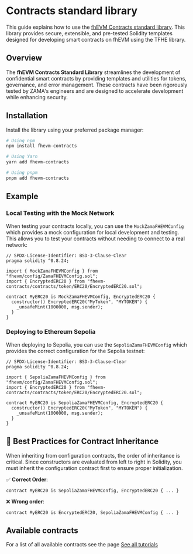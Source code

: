 # Contracts standard library
This guide explains how to use the [fhEVM Contracts standard library](https://github.com/zama-ai/fhevm-contracts/tree/main). This library provides secure, extensible, and pre-tested Solidity templates designed for developing smart contracts on fhEVM using the TFHE library.

## Overview
The **fhEVM Contracts Standard Library** streamlines the development of confidential smart contracts by providing templates and utilities for tokens, governance, and error management. These contracts have been rigorously tested by ZAMA's engineers and are designed to accelerate development while enhancing security.

## Installation

Install the library using your preferred package manager:

```bash
# Using npm
npm install fhevm-contracts

# Using Yarn
yarn add fhevm-contracts

# Using pnpm
pnpm add fhevm-contracts
```

## Example

### Local Testing with the Mock Network
When testing your contracts locally, you can use the `MockZamaFHEVMConfig` which provides a mock configuration for local development and testing. This allows you to test your contracts without needing to connect to a real network:

```solidity
// SPDX-License-Identifier: BSD-3-Clause-Clear
pragma solidity ^0.8.24;

import { MockZamaFHEVMConfig } from "fhevm/config/ZamaFHEVMConfig.sol";
import { EncryptedERC20 } from "fhevm-contracts/contracts/token/ERC20/EncryptedERC20.sol";

contract MyERC20 is MockZamaFHEVMConfig, EncryptedERC20 {
  constructor() EncryptedERC20("MyToken", "MYTOKEN") {
    _unsafeMint(1000000, msg.sender);
  }
}
```

### Deploying to Ethereum Sepolia
When deploying to Sepolia, you can use the `SepoliaZamaFHEVMConfig` which provides the correct configuration for the Sepolia testnet:

```solidity
// SPDX-License-Identifier: BSD-3-Clause-Clear
pragma solidity ^0.8.24;

import { SepoliaZamaFHEVMConfig } from "fhevm/config/ZamaFHEVMConfig.sol";
import { EncryptedERC20 } from "fhevm-contracts/contracts/token/ERC20/EncryptedERC20.sol";

contract MyERC20 is SepoliaZamaFHEVMConfig, EncryptedERC20 {
  constructor() EncryptedERC20("MyToken", "MYTOKEN") {
    _unsafeMint(1000000, msg.sender);
  }
}
```
## 🔧 Best Practices for Contract Inheritance

When inheriting from configuration contracts, the order of inheritance is critical. Since constructors are evaluated from left to right in Solidity, you must inherit the configuration contract first to ensure proper initialization.

✅ **Correct Order**:
```
contract MyERC20 is SepoliaZamaFHEVMConfig, EncryptedERC20 { ... }
  ```

❌ **Wrong order**:
```
contract MyERC20 is EncryptedERC20, SepoliaZamaFHEVMConfig { ... }
```

## Available contracts

For a list of all available contracts see the page [See all tutorials](../tutorials/see-all-tutorials.md)